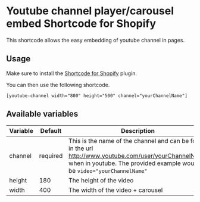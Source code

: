 Youtube channel player/carousel embed Shortcode for Shopify
==================

This shortcode allows the easy embedding of youtube channel in pages.

## Usage

Make sure to install the [Shortcode for Shopify](https://github.com/ryanheart/shopify-shortcodes/) plugin.

You can then use the following shortcode.

    [youtube-channel width="800" height="500" channel="yourChannelName"]

## Available variables

| Variable  | Default  | Description |
| --------- | -------- | ----------- |
| channel     | required | This is the name of the channel and can be found in the url http://www.youtube.com/user/yourChannelName when in youtube. The provided example would be `video="yourChannelName"`  |
| height    | 180      | The height of the video |
| width     | 400      | The width of the video + carousel  |
